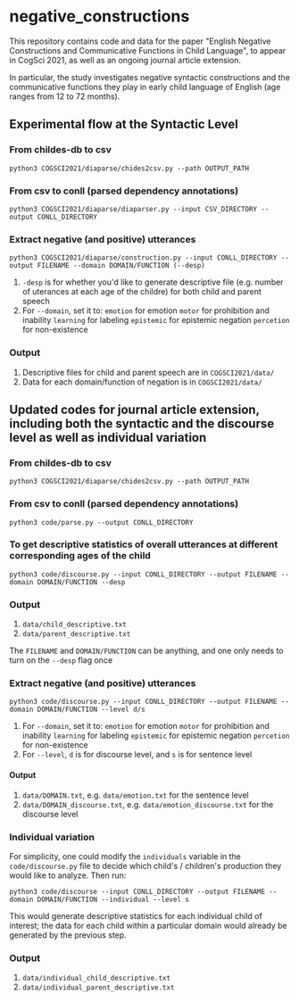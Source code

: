 # negative_constructions

This repository contains code and data for the paper "English Negative Constructions and Communicative Functions in Child Language", to appear in CogSci 2021, as well as an ongoing journal article extension.

In particular, the study investigates negative syntactic constructions and the communicative functions they play in early child language of English (age ranges from 12 to 72 months). 

## Experimental flow at the Syntactic Level ##

### From childes-db to csv ###
```
python3 COGSCI2021/diaparse/chides2csv.py --path OUTPUT_PATH
```

### From csv to conll (parsed dependency annotations) ###
```
python3 COGSCI2021/diaparse/diaparser.py --input CSV_DIRECTORY --output CONLL_DIRECTORY
```

### Extract negative (and positive) utterances ###
```
python3 COGSCI2021/diaparse/construction.py --input CONLL_DIRECTORY --output FILENAME --domain DOMAIN/FUNCTION (--desp)
```
   1. ```-desp``` is for whether you'd like to generate descriptive file (e.g. number of uterances at each age of the childre) for both child and parent speech
   2. For ```--domain```, set it to:
      ```emotion``` for emotion
      ```motor``` for prohibition and inability
      ```learning``` for labeling
      ```epistemic``` for epistemic negation
      ```percetion``` for non-existence

### Output ###
   1. Descriptive files for child and parent speech are in ```COGSCI2021/data/```
   2. Data for each domain/function of negation is in ```COGSCI2021/data/```

## Updated codes for journal article extension, including both the syntactic and the discourse level as well as individual variation ##

### From childes-db to csv ###
```
python3 COGSCI2021/diaparse/chides2csv.py --path OUTPUT_PATH
```

### From csv to conll (parsed dependency annotations) ###
```
python3 code/parse.py --output CONLL_DIRECTORY
```

### To get descriptive statistics of overall utterances at different corresponding ages of the child ###
```
python3 code/discourse.py --input CONLL_DIRECTORY --output FILENAME --domain DOMAIN/FUNCTION --desp
```

### Output ###
   1. `data/child_descriptive.txt`
   2. `data/parent_descriptive.txt`

The `FILENAME` and `DOMAIN/FUNCTION` can be anything, and one only needs to turn on the `--desp` flag once

### Extract negative (and positive) utterances ###
```
python3 code/discourse.py --input CONLL_DIRECTORY --output FILENAME --domain DOMAIN/FUNCTION --level d/s
```
   1. For ```--domain```, set it to:
      ```emotion``` for emotion
      ```motor``` for prohibition and inability
      ```learning``` for labeling
      ```epistemic``` for epistemic negation
      ```percetion``` for non-existence
   2. For `--level`, `d` is for discourse level, and `s` is for sentence level

#### Output ####
   1. `data/DOMAIN.txt`, e.g. `data/emotion.txt` for the sentence level
   2. `data/DOMAIN_discourse.txt`, e.g. `data/emotion_discourse.txt` for the discourse level
   
### Individual variation ###

For simplicity, one could modify the `individuals` variable in the `code/discourse.py` file to decide which child's / children's production they would like to analyze. Then run:
```
python3 code/discourse --input CONLL_DIRECTORY --output FILENAME --domain DOMAIN/FUNCTION --individual --level s
```

This would generate descriptive statistics for each individual child of interest; the data for each child within a particular domain would already be generated by the previous step.

### Output ###
   1. `data/individual_child_descriptive.txt`
   2. `data/individual_parent_descriptive.txt`
